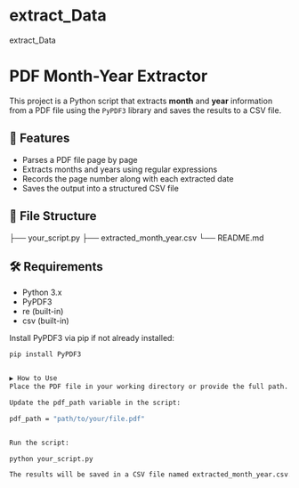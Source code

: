 # extract_Data
extract_Data

# PDF Month-Year Extractor

This project is a Python script that extracts **month** and **year** information from a PDF file using the `PyPDF3` library and saves the results to a CSV file.

## 🧠 Features

- Parses a PDF file page by page
- Extracts months and years using regular expressions
- Records the page number along with each extracted date
- Saves the output into a structured CSV file

## 📁 File Structure

├── your_script.py 
├── extracted_month_year.csv 
└── README.md 


## 🛠️ Requirements

- Python 3.x
- PyPDF3
- re (built-in)
- csv (built-in)

Install PyPDF3 via pip if not already installed:

```bash
pip install PyPDF3


▶️ How to Use
Place the PDF file in your working directory or provide the full path.

Update the pdf_path variable in the script:

pdf_path = "path/to/your/file.pdf"


Run the script:

python your_script.py

The results will be saved in a CSV file named extracted_month_year.csv.


